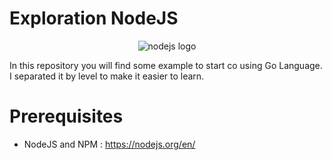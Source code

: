 # Exploration NodeJS

<p align="center">
<img src="https://nodejs.org/static/images/logos/nodejs-new-pantone-black.png" alt="nodejs logo" />
</p>

In this repository you will find some example to start co using Go Language. I separated it by level  to make it easier to learn. 

# Prerequisites 
- NodeJS and NPM : https://nodejs.org/en/

